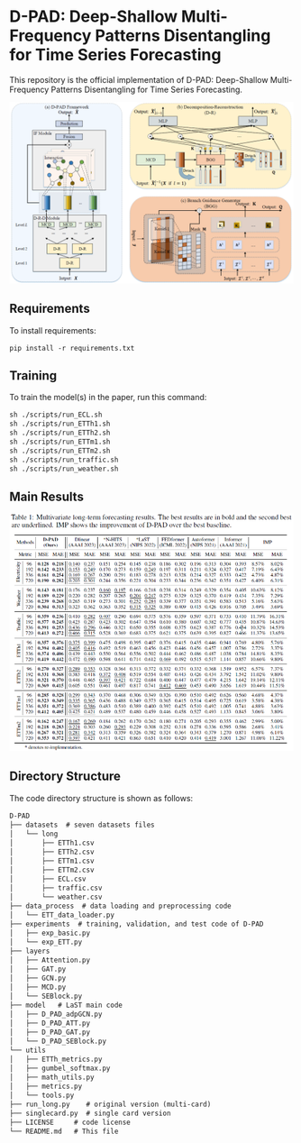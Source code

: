# D-PAD: Deep-Shallow Multi-Frequency Patterns Disentangling for Time Series Forecasting

This repository is the official implementation of D-PAD: Deep-Shallow Multi-Frequency Patterns Disentangling for Time Series Forecasting. 

<img src="pic/overview.png" alt="image-20230523111250181" style="zoom:60%;" />

## Requirements

To install requirements:

```setup
pip install -r requirements.txt
```

## Training

To train the model(s) in the paper, run this command:

```train
sh ./scripts/run_ECL.sh
sh ./scripts/run_ETTh1.sh
sh ./scripts/run_ETTh2.sh
sh ./scripts/run_ETTm1.sh
sh ./scripts/run_ETTm2.sh
sh ./scripts/run_traffic.sh
sh ./scripts/run_weather.sh
```

## Main Results

<img src="pic/results.png" alt="image-20230523111250181" style="zoom:60%;" />

## Directory Structure

The code directory structure is shown as follows:

```
D-PAD
├── datasets  # seven datasets files
│	└── long
│       ├── ETTh1.csv
│       ├── ETTh2.csv
│       ├── ETTm1.csv
│       ├── ETTm2.csv
│       ├── ECL.csv
│       ├── traffic.csv
│       └── weather.csv
├── data_process  # data loading and preprocessing code
│   └── ETT_data_loader.py
├── experiments  # training, validation, and test code of D-PAD
│   ├── exp_basic.py
│   └── exp_ETT.py
├── layers	
│   ├── Attention.py
│   ├── GAT.py
│   ├── GCN.py
│   ├── MCD.py
│   └── SEBlock.py
├── model 	# LaST main code
│   ├── D_PAD_adpGCN.py
│   ├── D_PAD_ATT.py
│   ├── D_PAD_GAT.py
│   └── D_PAD_SEBlock.py
└── utils
│   ├── ETTh_metrics.py
│   ├── gumbel_softmax.py
│   ├── math_utils.py
│   ├── metrics.py
│   └── tools.py
├── run_long.py	   # original version (multi-card)
├── singlecard.py  # single card version
├── LICENSE     # code license
└── README.md   # This file
```
